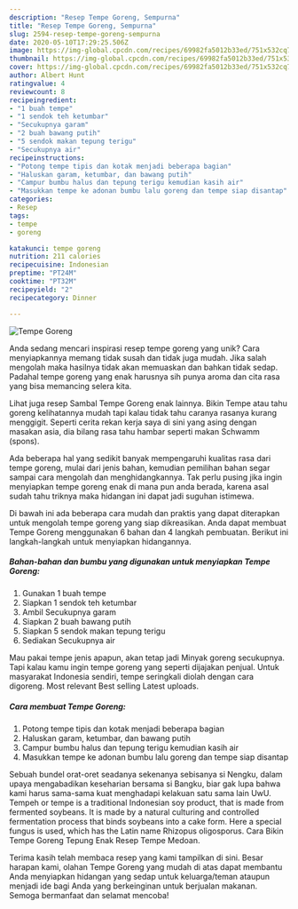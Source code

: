 ```yaml
---
description: "Resep Tempe Goreng, Sempurna"
title: "Resep Tempe Goreng, Sempurna"
slug: 2594-resep-tempe-goreng-sempurna
date: 2020-05-10T17:29:25.506Z
image: https://img-global.cpcdn.com/recipes/69982fa5012b33ed/751x532cq70/tempe-goreng-foto-resep-utama.jpg
thumbnail: https://img-global.cpcdn.com/recipes/69982fa5012b33ed/751x532cq70/tempe-goreng-foto-resep-utama.jpg
cover: https://img-global.cpcdn.com/recipes/69982fa5012b33ed/751x532cq70/tempe-goreng-foto-resep-utama.jpg
author: Albert Hunt
ratingvalue: 4
reviewcount: 8
recipeingredient:
- "1 buah tempe"
- "1 sendok teh ketumbar"
- "Secukupnya garam"
- "2 buah bawang putih"
- "5 sendok makan tepung terigu"
- "Secukupnya air"
recipeinstructions:
- "Potong tempe tipis dan kotak menjadi beberapa bagian"
- "Haluskan garam, ketumbar, dan bawang putih"
- "Campur bumbu halus dan tepung terigu kemudian kasih air"
- "Masukkan tempe ke adonan bumbu lalu goreng dan tempe siap disantap"
categories:
- Resep
tags:
- tempe
- goreng

katakunci: tempe goreng 
nutrition: 211 calories
recipecuisine: Indonesian
preptime: "PT24M"
cooktime: "PT32M"
recipeyield: "2"
recipecategory: Dinner

---
```



![Tempe Goreng](https://img-global.cpcdn.com/recipes/69982fa5012b33ed/751x532cq70/tempe-goreng-foto-resep-utama.jpg)

Anda sedang mencari inspirasi resep tempe goreng yang unik? Cara menyiapkannya memang tidak susah dan tidak juga mudah. Jika salah mengolah maka hasilnya tidak akan memuaskan dan bahkan tidak sedap. Padahal tempe goreng yang enak harusnya sih punya aroma dan cita rasa yang bisa memancing selera kita.

Lihat juga resep Sambal Tempe Goreng enak lainnya. Bikin Tempe atau tahu goreng kelihatannya mudah tapi kalau tidak tahu caranya rasanya kurang menggigit. Seperti cerita rekan kerja saya di sini yang asing dengan masakan asia, dia bilang rasa tahu hambar seperti makan Schwamm (spons).

Ada beberapa hal yang sedikit banyak mempengaruhi kualitas rasa dari tempe goreng, mulai dari jenis bahan, kemudian pemilihan bahan segar sampai cara mengolah dan menghidangkannya. Tak perlu pusing jika ingin menyiapkan tempe goreng enak di mana pun anda berada, karena asal sudah tahu triknya maka hidangan ini dapat jadi suguhan istimewa.


Di bawah ini ada beberapa cara mudah dan praktis yang dapat diterapkan untuk mengolah tempe goreng yang siap dikreasikan. Anda dapat membuat Tempe Goreng menggunakan 6 bahan dan 4 langkah pembuatan. Berikut ini langkah-langkah untuk menyiapkan hidangannya.

<!--inarticleads1-->

##### Bahan-bahan dan bumbu yang digunakan untuk menyiapkan Tempe Goreng:

1. Gunakan 1 buah tempe
1. Siapkan 1 sendok teh ketumbar
1. Ambil Secukupnya garam
1. Siapkan 2 buah bawang putih
1. Siapkan 5 sendok makan tepung terigu
1. Sediakan Secukupnya air


Mau pakai tempe jenis apapun, akan tetap jadi Minyak goreng secukupnya. Tapi kalau kamu ingin tempe goreng yang seperti dijajakan penjual. Untuk masyarakat Indonesia sendiri, tempe seringkali diolah dengan cara digoreng. Most relevant Best selling Latest uploads. 

<!--inarticleads2-->

##### Cara membuat Tempe Goreng:

1. Potong tempe tipis dan kotak menjadi beberapa bagian
1. Haluskan garam, ketumbar, dan bawang putih
1. Campur bumbu halus dan tepung terigu kemudian kasih air
1. Masukkan tempe ke adonan bumbu lalu goreng dan tempe siap disantap


Sebuah bundel orat-oret seadanya sekenanya sebisanya si Nengku, dalam upaya mengabadikan keseharian bersama si Bangku, biar gak lupa bahwa kami harus sama-sama kuat menghadapi kelakuan satu sama lain UwU. Tempeh or tempe is a traditional Indonesian soy product, that is made from fermented soybeans. It is made by a natural culturing and controlled fermentation process that binds soybeans into a cake form. Here a special fungus is used, which has the Latin name Rhizopus oligosporus. Cara Bikin Tempe Goreng Tepung Enak Resep Tempe Medoan. 

Terima kasih telah membaca resep yang kami tampilkan di sini. Besar harapan kami, olahan Tempe Goreng yang mudah di atas dapat membantu Anda menyiapkan hidangan yang sedap untuk keluarga/teman ataupun menjadi ide bagi Anda yang berkeinginan untuk berjualan makanan. Semoga bermanfaat dan selamat mencoba!
